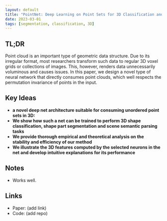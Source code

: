 ```yaml
---
layout: default
title: "PointNet: Deep Learning on Point Sets for 3D Classification and Segmentation"
date: 2023-03-01
tags: [segmentation, classification, 3D]
---
```


## TL;DR
Point cloud is an important type of geometric data structure. Due to its irregular format, most researchers transform such data to regular 3D voxel grids or collections of images. This, however, renders data unnecessarily
voluminous and causes issues. In this paper, we design a novel type of neural network that directly consumes point clouds, which well respects the permutation invariance of points in the input.


## Key Ideas
- **a novel deep net architecture suitable for consuming unordered point sets in 3D:**
- **We show how such a net can be trained to perform 3D shape classification, shape part segmentation and scene semantic parsing tasks** 
- **We provide thorough empirical and theoretical analysis on the stability and efficiency of our method**
- **We illustrate the 3D features computed by the selected neurons in the net and develop intuitive explanations for its performance** 

## Notes
- Works well.

## Links
- Paper: (add link)
- Code: (add repo)

